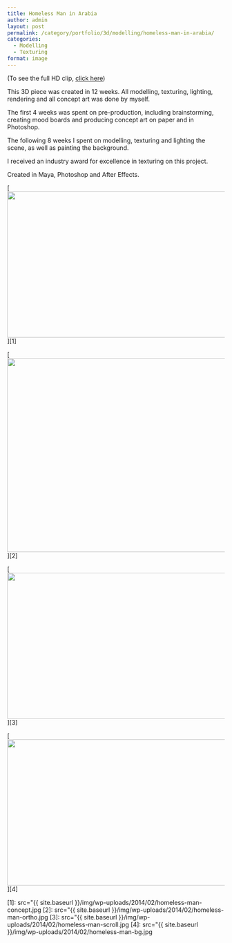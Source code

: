 ```yaml
---
title: Homeless Man in Arabia
author: admin
layout: post
permalink: /category/portfolio/3d/modelling/homeless-man-in-arabia/
categories:
  - Modelling
  - Texturing
format: image
---
```

(To see the full HD clip, <a href="http://vimeo.com/45554041" target="_blank">click here</a>)

This 3D piece was created in 12 weeks. All modelling, texturing, lighting, rendering and all concept art was done by myself.

The first 4 weeks was spent on pre-production, including brainstorming, creating mood boards and producing concept art on paper and in Photoshop.

The following 8 weeks I spent on modelling, texturing and lighting the scene, as well as painting the background.

I received an industry award for excellence in texturing on this project.

Created in Maya, Photoshop and After Effects.

[<img src="{{ site.baseurl }}/img/wp-uploads/2014/02/homeless-man-concept.jpg" alt="" title="homeless-man-concept" width="600" height="338" class="alignnone size-full wp-image-104" />][1]

[<img src="{{ site.baseurl }}/img/wp-uploads/2014/02/homeless-man-ortho.jpg" alt="" title="homeless-man-ortho" width="599" height="449" class="alignnone size-full wp-image-105" />][2]

[<img src="{{ site.baseurl }}/img/wp-uploads/2014/02/homeless-man-scroll.jpg" alt="" title="homeless-man-scroll" width="600" height="338" class="alignnone size-full wp-image-106" />][3]

[<img src="{{ site.baseurl }}/img/wp-uploads/2014/02/homeless-man-bg.jpg" alt="" title="homeless-man-bg" width="600" height="338" class="alignnone size-full wp-image-103" />][4]

 [1]: src="{{ site.baseurl }}/img/wp-uploads/2014/02/homeless-man-concept.jpg
 [2]: src="{{ site.baseurl }}/img/wp-uploads/2014/02/homeless-man-ortho.jpg
 [3]: src="{{ site.baseurl }}/img/wp-uploads/2014/02/homeless-man-scroll.jpg
 [4]: src="{{ site.baseurl }}/img/wp-uploads/2014/02/homeless-man-bg.jpg